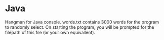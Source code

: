 # Java

Hangman for Java console.
words.txt contains 3000 words for the program to randomly select.
On starting the program, you will be prompted for the filepath of this file (or your own equivallent).
